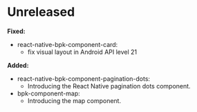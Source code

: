 # Unreleased

**Fixed:**
- react-native-bpk-component-card:
  - fix visual layout in Android API level 21

**Added:**
- react-native-bpk-component-pagination-dots:
  - Introducing the React Native pagination dots component.
- bpk-component-map:
  - Introducing the map component.
